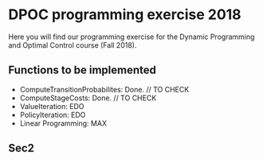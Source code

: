 # DPOC programming exercise 2018

Here you will find our programming exercise for the Dynamic Programming and Optimal Control course (Fall 2018).

## Functions to be implemented

* ComputeTransitionProbabilites: Done. // TO CHECK
* ComputeStageCosts: Done. // TO CHECK
* ValueIteration: EDO
* PolicyIteration: EDO
* Linear Programming: MAX

## Sec2

